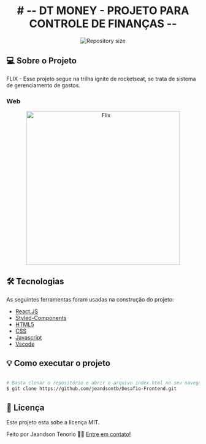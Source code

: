 <h1 align="center">
    # -- DT MONEY - PROJETO PARA CONTROLE DE FINANÇAS --
</h1>

<p align="center">
  <img alt="Repository size" src="https://img.shields.io/static/v1?label=Last%20commit&message=January&color=yellowgreen&style=for-the-badge&logo=Slack">
</p>

## 💻 Sobre o Projeto

FLIX - Esse projeto segue na trilha ignite de rocketseat, se trata de sistema de gerenciamento de gastos.

### Web

<p align="center" style="display: flex; align-items: flex-start; justify-content: center;">
  <img alt="Flix" title="#Flix" src="" width="400px">
</p>

## 🛠 Tecnologias

As seguintes ferramentas foram usadas na construção do projeto:

- [React.JS][react]
- [Styled-Components][styled]
- [HTML5][style]
- [CSS][style]
- [Javascript][script]
- [Vscode][vscode]

## 💡 Como executar o projeto

```bash

# Basta clonar o repositório e abrir o arquivo index.html no seu navegador
$ git clone https://github.com/jeandsontb/Desafio-Frontend.git

```

## 📝 Licença

Este projeto esta sobe a licença MIT.

Feito por Jeandson Tenorio 👋🏽 [Entre em contato!](https://www.linkedin.com/in/jeandson/)

[style]: https://www.maujor.com/tutorial/css3-html5-modernizr.php
[styled]: https://styled-components.com/
[script]: https://devdocs.io/javascript/
[react]: https://pt-br.reactjs.org/
[vscode]: https://code.visualstudio.com/